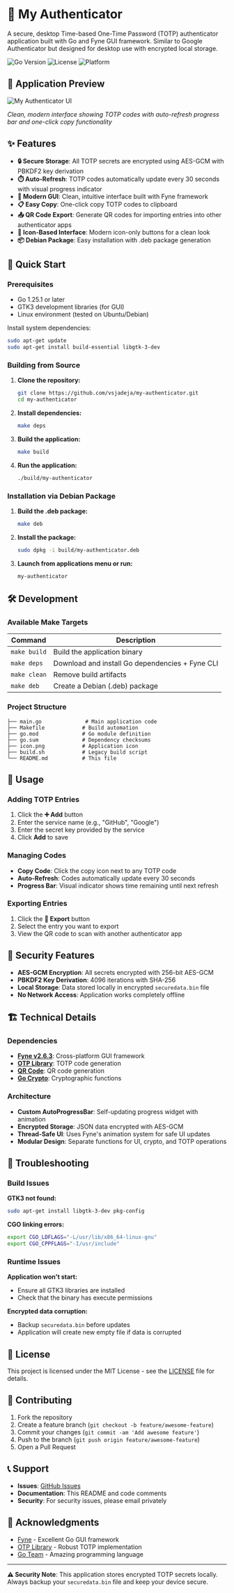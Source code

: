 # 🔐 My Authenticator

A secure, desktop Time-based One-Time Password (TOTP) authenticator application built with Go and Fyne GUI framework. Similar to Google Authenticator but designed for desktop use with encrypted local storage.

![Go Version](https://img.shields.io/badge/Go-1.25.1-blue.svg)
![License](https://img.shields.io/badge/License-MIT-green.svg)
![Platform](https://img.shields.io/badge/Platform-Linux-orange.svg)

## 📱 Application Preview

![My Authenticator UI](my-authenticator-ui.png)

*Clean, modern interface showing TOTP codes with auto-refresh progress bar and one-click copy functionality*

## ✨ Features

- **🔒 Secure Storage**: All TOTP secrets are encrypted using AES-GCM with PBKDF2 key derivation
- **⏱️ Auto-Refresh**: TOTP codes automatically update every 30 seconds with visual progress indicator
- **📱 Modern GUI**: Clean, intuitive interface built with Fyne framework
- **📋 Easy Copy**: One-click copy TOTP codes to clipboard
- **📤 QR Code Export**: Generate QR codes for importing entries into other authenticator apps
- **🎨 Icon-Based Interface**: Modern icon-only buttons for a clean look
- **📦 Debian Package**: Easy installation with .deb package generation

## 🚀 Quick Start

### Prerequisites

- Go 1.25.1 or later
- GTK3 development libraries (for GUI)
- Linux environment (tested on Ubuntu/Debian)

Install system dependencies:
```bash
sudo apt-get update
sudo apt-get install build-essential libgtk-3-dev
```

### Building from Source

1. **Clone the repository:**
   ```bash
   git clone https://github.com/vsjadeja/my-authenticator.git
   cd my-authenticator
   ```

2. **Install dependencies:**
   ```bash
   make deps
   ```

3. **Build the application:**
   ```bash
   make build
   ```

4. **Run the application:**
   ```bash
   ./build/my-authenticator
   ```

### Installation via Debian Package

1. **Build the .deb package:**
   ```bash
   make deb
   ```

2. **Install the package:**
   ```bash
   sudo dpkg -i build/my-authenticator.deb
   ```

3. **Launch from applications menu or run:**
   ```bash
   my-authenticator
   ```

## 🛠️ Development

### Available Make Targets

| Command | Description |
|---------|-------------|
| `make build` | Build the application binary |
| `make deps` | Download and install Go dependencies + Fyne CLI |
| `make clean` | Remove build artifacts |
| `make deb` | Create a Debian (.deb) package |

### Project Structure

```
├── main.go              # Main application code
├── Makefile            # Build automation
├── go.mod              # Go module definition
├── go.sum              # Dependency checksums
├── icon.png            # Application icon
├── build.sh            # Legacy build script
└── README.md           # This file
```

## 🔧 Usage

### Adding TOTP Entries

1. Click the **➕ Add** button
2. Enter the service name (e.g., "GitHub", "Google")
3. Enter the secret key provided by the service
4. Click **Add** to save

### Managing Codes

- **Copy Code**: Click the copy icon next to any TOTP code
- **Auto-Refresh**: Codes automatically update every 30 seconds
- **Progress Bar**: Visual indicator shows time remaining until next refresh

### Exporting Entries

1. Click the **💾 Export** button
2. Select the entry you want to export
3. View the QR code to scan with another authenticator app

## 🔐 Security Features

- **AES-GCM Encryption**: All secrets encrypted with 256-bit AES-GCM
- **PBKDF2 Key Derivation**: 4096 iterations with SHA-256
- **Local Storage**: Data stored locally in encrypted `securedata.bin` file
- **No Network Access**: Application works completely offline

## 🏗️ Technical Details

### Dependencies

- **[Fyne v2.6.3](https://fyne.io/)**: Cross-platform GUI framework
- **[OTP Library](https://github.com/pquerna/otp)**: TOTP code generation
- **[QR Code](https://github.com/skip2/go-qrcode)**: QR code generation
- **[Go Crypto](https://golang.org/x/crypto)**: Cryptographic functions

### Architecture

- **Custom AutoProgressBar**: Self-updating progress widget with animation
- **Encrypted Storage**: JSON data encrypted with AES-GCM
- **Thread-Safe UI**: Uses Fyne's animation system for safe UI updates
- **Modular Design**: Separate functions for UI, crypto, and TOTP operations

## 🐛 Troubleshooting

### Build Issues

**GTK3 not found:**
```bash
sudo apt-get install libgtk-3-dev pkg-config
```

**CGO linking errors:**
```bash
export CGO_LDFLAGS="-L/usr/lib/x86_64-linux-gnu"
export CGO_CPPFLAGS="-I/usr/include"
```

### Runtime Issues

**Application won't start:**
- Ensure all GTK3 libraries are installed
- Check that the binary has execute permissions

**Encrypted data corruption:**
- Backup `securedata.bin` before updates
- Application will create new empty file if data is corrupted

## 📝 License

This project is licensed under the MIT License - see the [LICENSE](LICENSE) file for details.

## 🤝 Contributing

1. Fork the repository
2. Create a feature branch (`git checkout -b feature/awesome-feature`)
3. Commit your changes (`git commit -am 'Add awesome feature'`)
4. Push to the branch (`git push origin feature/awesome-feature`)
5. Open a Pull Request

## 📞 Support

- **Issues**: [GitHub Issues](https://github.com/vsjadeja/my-authenticator/issues)
- **Documentation**: This README and code comments
- **Security**: For security issues, please email privately

## 🙏 Acknowledgments

- [Fyne](https://fyne.io/) - Excellent Go GUI framework
- [OTP Library](https://github.com/pquerna/otp) - Robust TOTP implementation
- [Go Team](https://golang.org/) - Amazing programming language

---

**⚠️ Security Note**: This application stores encrypted TOTP secrets locally. Always backup your `securedata.bin` file and keep your device secure.